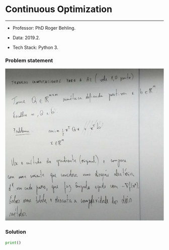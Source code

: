 # Continuous Optimization
---

 + Professor:  PhD Roger Behling.

 + Data: 2019.2.

 + Tech Stack: Python 3. 

     

### Problem statement

![](https://github.com/pdelfino/continuous-optimization/blob/master/enunciado.JPG)

### Solution

```python
print()
```



